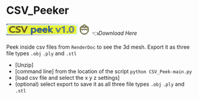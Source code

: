 # CSV_Peeker
[![CSV Peeker](banner.png)](https://github.com/JollyShmo/CSV_Peeker/archive/refs/heads/main.zip)
👈*Download Here*

Peek inside csv files from `RenderDoc` to see the 3d mesh. Export it as three file types `.obj` `.ply` and `.stl`

- [Unzip]
- [command line] from the location of the script `python CSV_Peek-main.py`
- [load csv file and select the x y z settings]
- (optional) select export to save it as all three file types `.obj` `.ply` and `.stl`
